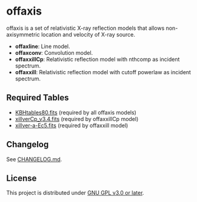 # offaxis
offaxis is a set of relativistic X-ray reflection models that allows non-axisymmetric location and velocity of X-ray source. 

- **offaxline**: Line model.
- **offaxconv**: Convolution model.
- **offaxxillCp**: Relativistic reflection model with nthcomp as incident spectrum.
- **offaxxill**: Relativistic reflection model with cutoff powerlaw as incident spectrum.

<!-- ## Installation -->
## Required Tables
- [KBHtables80.fits](https://rec.ustc.edu.cn/share/04f322b0-0ba2-11ef-aa68-4d9b644bf13f) (required by all offaxis models)
- [xillverCp_v3.4.fits](https://rec.ustc.edu.cn/share/d2478d90-0ba2-11ef-a96a-4512f4bd416a) (required by offaxxillCp model)
- [xillver-a-Ec5.fits](https://rec.ustc.edu.cn/share/c8a256e0-0ba1-11ef-8f54-879240708725) (required by offaxxill model)

<!-- ### Dependency
- Python>=3.7 (Recommended Python>=3.10)
- C and C++ compiler GCC or Clang.
- pkg-config
- openmp
- CCfits
- chealpix
- gsl
- fftw3 -->

<!-- ### Installing -->
<!-- 1. First, clone this project to local computer:

       git clone --recurse-submodules https://github.com/feng1m8/offaxline.git -->

<!-- 2. It is recommended to install with pip:

       cd offaxline
       pip install . -v

    Now it is available as PyXspec models.

       bash:~$ python
       >>> import offaxline
       >>> import xspec
       >>> xspec.Model.showList()
	    Additive Models:
	   ...
	   offaxline*  offaxxill*  offaxxillCp*
	   ...

		Convolution Models:
	   ...
	   offaxconv*
	   ...

3. Additional step required to use it in XSPEC.

       python -m offaxline.initpackage /path/to/build/

    Then it will be available with XSPEC.

       bash:~$ xspec
       XSPEC> load /path/to/build/liboffaxline.so -->

## Changelog
See [CHANGELOG.md](CHANGELOG.md).

## License
This project is distributed under [GNU GPL v3.0 or later](LICENSE).

<!-- ## Reference

    @ARTICLE{offaxline,
        author = {{Feng}, Yuan and {Yuan}, Ye-Fei and {Zhang}, Shuang-Nan},
        title = "{Moving Corona and the Line Profile of the Relativistic Broad Iron Emission Line}",
        journal = {\apj},
        year = 2023,
        month = sep,
        volume = {955},
        number = {1},
        pages = {53},
        doi = {10.3847/1538-4357/acedff},
    } -->

